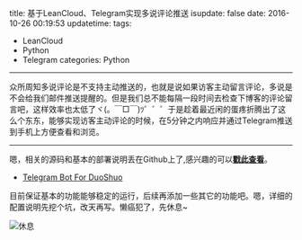 title: 基于LeanCloud、Telegram实现多说评论推送
isupdate: false
date: 2016-10-26 00:19:53
updatetime:
tags: 
 - LeanCloud
 - Python
 - Telegram
categories: Python
---

众所周知多说评论是不支持主动推送的，也就是说如果访客主动留言评论，多说是不会给我们邮件推送提醒的。但是我们总不能每隔一段时间去检查下博客的评论留言吧，这样效率也太低了ヾ(。￣□￣)ﾂ゜゜゜于是趁着最近闲的蛋疼折腾出了这么个东东，能够实现访客主动评论的时候，在5分钟之内响应并通过Telegram推送到手机上方便查看和浏览。

--------------

嗯，相关的源码和基本的部署说明丢在Github上了,感兴趣的可以<font color='red'>**[戳此查看](https://github.com/Doublemine/TelegramBot)**</font>。

 - [Telegram Bot For DuoShuo](https://github.com/Doublemine/TelegramBot)

目前保证基本的功能能够稳定的运行，后续再添加一些其它的功能吧。嗯，详细的配置说明先挖个坑，改天再写。懒癌犯了，先休息~

![](http://7xk0q3.com1.z0.glb.clouddn.com/%E6%97%A0%E5%A5%88%E7%9A%84%E7%8B%97%E7%8B%97.jpg "休息")